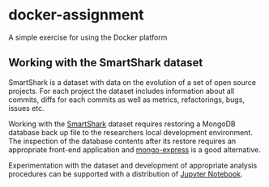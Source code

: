 # docker-assignment

A simple exercise for using the Docker platform

## Working with the SmartShark dataset

SmartShark is a dataset with data on the evolution of a set of open source projects. For each project the dataset includes information about all commits, diffs for each commits as well as metrics, refactorings, bugs, issues etc.

Working with the [SmartShark](https://smartshark2.informatik.uni-goettingen.de/) dataset requires restoring a MongoDB database back up file to the researchers local development environment. The inspection of the database contents after its restore requires an appropriate front-end application and [mongo-express](https://github.com/mongo-express/mongo-express) is a good alternative.

Experimentation with the dataset and development of appropriate analysis procedures can be supported with a distribution of [Jupyter Notebook](https://jupyter.org/).
